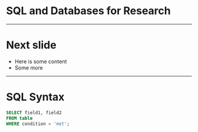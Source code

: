 # SQL and Databases for Research

---

# Next slide

* Here is some content
* Some more

---

# SQL Syntax


```sql
SELECT field1, field2
FROM table
WHERE condition = 'met';

```
